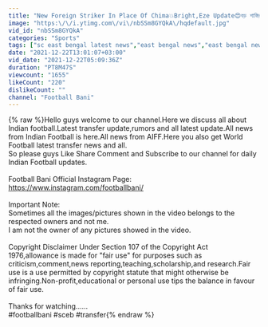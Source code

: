 ```yaml
---
title: "New Foreign Striker In Place Of Chima💥Bright,Eze Update😍বড় শাস্তির মুখে Perosevic🥲Next Derby Date😍"
image: "https:\/\/i.ytimg.com\/vi\/nbSSm8GYQkA\/hqdefault.jpg"
vid_id: "nbSSm8GYQkA"
categories: "Sports"
tags: ["sc east bengal latest news","east bengal news","east bengal new foreigners"]
date: "2021-12-22T13:01:07+03:00"
vid_date: "2021-12-22T05:09:36Z"
duration: "PT8M47S"
viewcount: "1655"
likeCount: "220"
dislikeCount: ""
channel: "Football Bani"
---
```

{% raw %}Hello guys welcome to our channel.Here we discuss all about Indian football.Latest transfer update,rumors and all latest update.All news from Indian Football is here.All news from AIFF.Here you also get World Football latest transfer news and all.<br />So please guys Like Share Comment and Subscribe to our channel for daily Indian Football updates.<br /><br />Football Bani Official Instagram Page:<br /><a rel="nofollow" target="blank" href="https://www.instagram.com/footballbani/">https://www.instagram.com/footballbani/</a><br /><br />Important Note:<br />Sometimes all the images/pictures shown in the video belongs to the respected owners and not me.<br />I am not the owner of any pictures showed in the video.<br /><br />Copyright Disclaimer Under Section 107 of the Copyright Act 1976,allowance is made for &quot;fair use&quot; for purposes such as criticism,comment,news reporting,teaching,scholarship,and research.Fair use is a use permitted by copyright statute that might otherwise be infringing.Non-profit,educational or personal use tips the balance in favour of fair use.<br /><br />Thanks for watching......<br />#footballbani #sceb #transfer{% endraw %}
